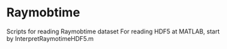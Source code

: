 # Raymobtime
Scripts for reading Raymobtime dataset
For reading HDF5 at MATLAB, start by InterpretRaymotimeHDF5.m
